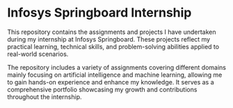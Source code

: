 <h1>Infosys Springboard Internship</h1>

This repository contains the assignments and projects I have undertaken during my internship at Infosys Springboard. These projects reflect my practical learning, technical skills, and problem-solving abilities applied to real-world scenarios.

The repository includes a variety of assignments covering different domains mainly focusing on artificial intelligence and machine learning, allowing me to gain hands-on experience and enhance my knowledge. It serves as a comprehensive portfolio showcasing my growth and contributions throughout the internship.

  
